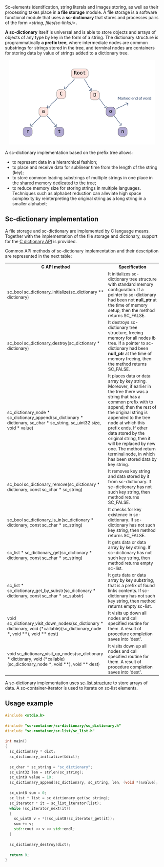 Sc-elements identification, string literals and images storing, as well as their processing takes place in 
<b>a file storage</b> module. A file storage is a software functional module that uses a <b>sc-dictionary</b> 
that stores and processes pairs of the form <i><string, files(sc-links)></i>. 

<b>A sc-dictionary</b> itself is universal and is able to store objects and arrays of objects of any type by key in the 
form of a string. The dictionary structure is programmatically <b>a prefix tree</b>, where intermediate nodes are common 
substrings for strings stored in the tree, and terminal nodes are containers for storing data by value of strings added to 
a dictionary tree.

<div style="text-align:center"><img src ="../images/storage/sc-dictionary.png" /></div>

A sc-dictionary implementation based on the prefix tree allows:

+ to represent data in a hierarchical fashion;
+ to place and receive data for sublinear time from the length of the string (key);
+ to store common leading substrings of multiple strings in one place in the shared memory dedicated to the tree;
+ to reduce memory size for storing strings in multiple languages. Techniques such as alphabet reduction can alleviate 
high space complexity by reinterpreting the original string as a long string in a smaller alphabet;

## Sc-dictionary implementation

A file storage and sc-dictionary are implemented by С language means. Together with the implementation of 
the file storage and dictionary, support for the 
[C dictionary API](https://github.com/ostis-ai/sc-machine/tree/main/sc-memory/sc-core/sc-store/sc-container/sc-dictionary/sc-dictionary.h)
is provided.

Common API methods of sc-dictionary implementation and their description are represented in the next table:

<table>
  <tr>
    <th>C API method</th>
    <th>Specification</th>
  </tr>

  <tr>
    <td>sc_bool sc_dictionary_initialize(sc_dictionary ** dictionary)</td>
    <td>It initializes sc-dictionary tree structure with standard memory configuration. If a pointer to sc-dictionary had 
        been not <b>null_ptr</b> at the time of memory setup, then the method returns SC_FALSE.</td>
  </tr>

  <tr>
    <td>sc_bool sc_dictionary_destroy(sc_dictionary * dictionary)</td>
    <td>It destroys sc-dictionary tree structure, freeing memory for all nodes ib tree. If a pointer to sc-dictionary had 
        been <b>null_ptr</b> at the time of memory freeing, then the method returns SC_FALSE.</td>
  </tr>

  <tr>
    <td>sc_dictionary_node * sc_dictionary_append(sc_dictionary * dictionary, sc_char * sc_string, sc_uint32 size, void * value)</td>
    <td>It places data or data array by key string. Moreover, if earlier in the tree there was a string that has a common 
        prefix with to append, then the rest of the original string is appended to the tree node at which this prefix ends.
        If other data stored by the original string, then it will be replaced by new one. The method return terminal node,
        in which has been stored data by key string.</td>
  </tr>

  <tr>
    <td>sc_bool sc_dictionary_remove(sc_dictionary * dictionary, const sc_char * sc_string)</td>
    <td>It removes key string and data stored by it from sc-dictionary. If sc-dictionary has not such key string, 
        then method returns SC_FALSE.</td>
  </tr>

  <tr>
    <td>sc_bool sc_dictionary_is_in(sc_dictionary * dictionary, const sc_char * sc_string)</td>
    <td>It checks for key existence in sc-dictionary. If sc-dictionary has not such key string, 
        then method returns SC_FALSE.</td>
  </tr>

  <tr>
    <td>sc_list * sc_dictionary_get(sc_dictionary * dictionary, const sc_char * sc_string)</td>
    <td>It gets data or data array by key string. If sc-dictionary has not such key string, 
        then method returns empty sc-list.</td>
  </tr>

  <tr>
    <td>sc_list * sc_dictionary_get_by_substr(sc_dictionary * dictionary, const sc_char * sc_substr)</td>
    <td>It gets data or data array by key substring, that is a prefix of found links contents. If sc-dictionary has not such key string, 
        then method returns empty sc-list.</td>
  </tr>

  <tr>
    <td>void sc_dictionary_visit_down_nodes(sc_dictionary * dictionary, void (*callable)(sc_dictionary_node *, void **), void ** dest)</td>
    <td>It visits up down all nodes and call specified routine for them. A result of procedure completion saves into 'dest'.</td>
  </tr>

  <tr>
    <td>void sc_dictionary_visit_up_nodes(sc_dictionary * dictionary, void (*callable)(sc_dictionary_node *, void **), void ** dest)</td>
    <td>It visits down up all nodes and call specified routine for them. A result of procedure completion saves into 'dest'.</td>
  </tr>
</table>

A sc-dictionary implementation uses [sc-list structure](https://github.com/ostis-ai/sc-machine/tree/main/sc-memory/sc-core/sc-store/sc-container/sc-list/sc-list.h)
to store arrays of data. A sc-container-iterator is used to iterate on sc-list elements.

## Usage example

```cpp
#include <stdio.h>

#include "sc-container/sc-dictionary/sc_dictionary.h"
#include "sc-container/sc-list/sc_list.h"

int main()
{
  sc_dictionary * dict;
  sc_dictionary_initialize(&dict);
  
  sc_char * sc_string = "sc_dictionary";
  sc_uint32 len = strlen(sc_string);
  sc_uint8 value = 10;
  sc_dictionary_append(sc_dictionary, sc_string, len, (void *)&value);
  
  sc_uint8 sum = 0;
  sc_list * list = sc_dictionary_get(sc_string);
  sc_iterator * it = sc_list_iterator(list);
  while (sc_iterator_next(it))
  {
    sc_uint8 v = *((sc_uint8)sc_iterator_get(it));
    sum += v;
    std::cout << v << std::endl; 
  }
  
  sc_dictionary_destroy(dict);
  
  return 0;
}
```
